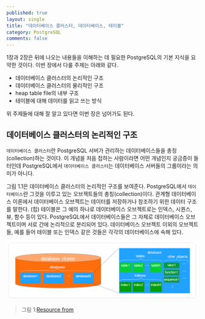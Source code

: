 ```yaml
---
published: true
layout: single
title: "데이터베이스 클러스터, 데이터베이스, 테이블"
category: PostgreSQL
comments: false
---
```


1장과 2장은 뒤에 나오는 내용들을 이해하는 데 필요한 PostgreSQL의 기본 지식을 요약한 것이다. 이번 장에서 다룰 주제는 아래와 같다. 

- 데이터베이스 클러스터의 논리적인 구조 
- 데이터베이스 클러스터의 물리적인 구조 
- heap table file의 내부 구조 
- 테이블에 대해 데이터를 읽고 쓰는 방식 

위 주제들에 대해 잘 알고 있다면 이번 장은 넘어가도 된다. 

## 데이터베이스 클러스터의 논리적인 구조 

`데이터베이스 클러스터`란 PostgreSQL 서버가 관리하는 데이터베이스들을 총칭(collection)하는 것이다. 이 개념을 처음 접하는 사람이라면 어떤 개념인지 궁금증이 들 터인데 PostgreSQL에서 `데이터베이스 클러스터`는 데이터베이스 서버들의 그룹이라는 의미가 아니다. 

그림 1.1은 데이터베이스 클러스터의 논리적인 구조를 보여준다. PostgreSQL에서 `데이터베이스`란 그것을 이루고 있는 오브젝트들의 총칭(collection)이다. 관계형 데이터베이스 이론에서 데이터베이스 오브젝트는 데이터를 저장하거나 참조하기 위한 데이터 구조를 말한다. (힙) 테이블은 그 예의 하나로 데이터베이스 오브젝트로는 인덱스, 시퀀스, 뷰, 함수 등이 있다. PostgreSQL에서 데이터베이스들은 그 자체로 데이터베이스 오브젝트이며 서로 간에 논리적으로 분리되어 있다. 데이터베이스 오브젝트 이외의 오브젝트들, 예를 들어 테이블 또는 인덱스 같은 것들은 각각의 데이터베이스에 속해 있다.   

![context-hierarchy](/assets/pg_db_cluster.png)  
> 그림 1:[Resource from](http://www.interdb.jp/pg/pgsql01.html)  